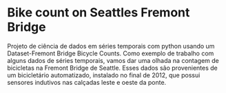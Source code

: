 # Bike count on Seattles Fremont Bridge
Projeto de ciência de dados em séries temporais com python usando um Dataset-Fremont Bridge Bicycle Counts.
Como exemplo de trabalho com alguns dados de séries temporais, vamos dar uma olhada na contagem de bicicletas
na Fremont Bridge de Seattle. Esses dados são provenientes de um bicicletário automatizado, instalado no final de 2012, 
que possui sensores indutivos nas calçadas leste e oeste da ponte.
